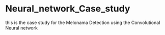 # Neural_network_Case_study
this is the case study for the Melonama Detection using the Convolutional Neural network
